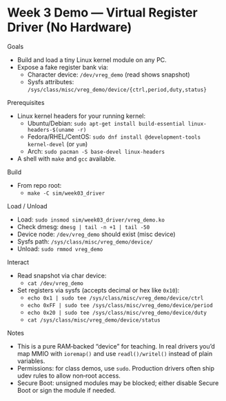 # Week 3 Demo — Virtual Register Driver (No Hardware)

Goals
- Build and load a tiny Linux kernel module on any PC.
- Expose a fake register bank via:
  - Character device: `/dev/vreg_demo` (read shows snapshot)
  - Sysfs attributes: `/sys/class/misc/vreg_demo/device/{ctrl,period,duty,status}`

Prerequisites
- Linux kernel headers for your running kernel:
  - Ubuntu/Debian: `sudo apt-get install build-essential linux-headers-$(uname -r)`
  - Fedora/RHEL/CentOS: `sudo dnf install @development-tools kernel-devel` (or `yum`)
  - Arch: `sudo pacman -S base-devel linux-headers`
- A shell with `make` and `gcc` available.

Build
- From repo root:
  - `make -C sim/week03_driver`

Load / Unload
- Load: `sudo insmod sim/week03_driver/vreg_demo.ko`
- Check dmesg: `dmesg | tail -n +1 | tail -50`
- Device node: `/dev/vreg_demo` should exist (misc device)
- Sysfs path: `/sys/class/misc/vreg_demo/device/`
- Unload: `sudo rmmod vreg_demo`

Interact
- Read snapshot via char device:
  - `cat /dev/vreg_demo`
- Set registers via sysfs (accepts decimal or hex like `0x10`):
  - `echo 0x1 | sudo tee /sys/class/misc/vreg_demo/device/ctrl`
  - `echo 0xFF | sudo tee /sys/class/misc/vreg_demo/device/period`
  - `echo 0x20 | sudo tee /sys/class/misc/vreg_demo/device/duty`
  - `cat /sys/class/misc/vreg_demo/device/status`

Notes
- This is a pure RAM‑backed “device” for teaching. In real drivers you’d map MMIO with `ioremap()` and use `readl()/writel()` instead of plain variables.
- Permissions: for class demos, use `sudo`. Production drivers often ship udev rules to allow non‑root access.
- Secure Boot: unsigned modules may be blocked; either disable Secure Boot or sign the module if needed.
